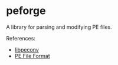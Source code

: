 # peforge

A library for parsing and modifying PE files.

References:
- [libpeconv](https://github.com/hasherezade/libpeconv)
- [PE File Format](https://learn.microsoft.com/en-us/windows/win32/debug/pe-format)